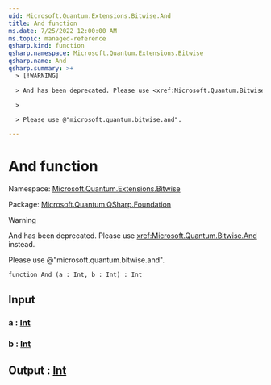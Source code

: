 ```yaml
---
uid: Microsoft.Quantum.Extensions.Bitwise.And
title: And function
ms.date: 7/25/2022 12:00:00 AM
ms.topic: managed-reference
qsharp.kind: function
qsharp.namespace: Microsoft.Quantum.Extensions.Bitwise
qsharp.name: And
qsharp.summary: >+
  > [!WARNING]

  > And has been deprecated. Please use <xref:Microsoft.Quantum.Bitwise.And> instead.

  >

  > Please use @"microsoft.quantum.bitwise.and".

---
```


# And function

Namespace: [Microsoft.Quantum.Extensions.Bitwise](xref:Microsoft.Quantum.Extensions.Bitwise)

Package: [Microsoft.Quantum.QSharp.Foundation](https://nuget.org/packages/Microsoft.Quantum.QSharp.Foundation)


> [!WARNING]
> And has been deprecated. Please use <xref:Microsoft.Quantum.Bitwise.And> instead.
>
> Please use @"microsoft.quantum.bitwise.and".



```qsharp
function And (a : Int, b : Int) : Int
```


## Input

### a : [Int](xref:microsoft.quantum.qsharp.valueliterals#int-literals)




### b : [Int](xref:microsoft.quantum.qsharp.valueliterals#int-literals)





## Output : [Int](xref:microsoft.quantum.qsharp.valueliterals#int-literals)

